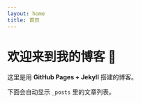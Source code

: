 ```yaml
---
layout: home
title: 首页
---
```


# 欢迎来到我的博客 👋

这里是用 **GitHub Pages + Jekyll** 搭建的博客。

下面会自动显示 `_posts` 里的文章列表。

